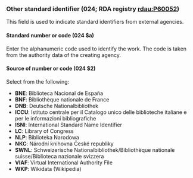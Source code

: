 ### Other standard identifier (024; RDA registry [rdau:P60052](http://www.rdaregistry.info/Elements/u/#P60052))

This field is used to indicate standard identifiers from external agencies.

#### Standard number or code (024 $a)

Enter the alphanumeric code used to identify the work. The code is taken from the authority data of the creating agency.

#### Source of number or code (024 $2)

Select from the following:

- **BNE**: Biblioteca Nacional de España
- **BNF**: Bibliothèque nationale de France
- **DNB**: Deutsche Nationalbibliothek
- **ICCU**: Istituto centrale per il Catalogo unico delle biblioteche italiane e per le informazioni bibliografiche
- **ISNI**: International Standard Name Identifier
- **LC**: Library of Congress
- **NLP**: Biblioteka Narodowa
- **NKC**: Národní knihovna České republiky
- **SWNL**: Schweizerische Nationalbibliothek/Bibliothèque nationale suisse/Biblioteca nazionale svizzera
- **VIAF**: Virtual International Authority File
- **WKP**: Wikidata (Wikipedia)
